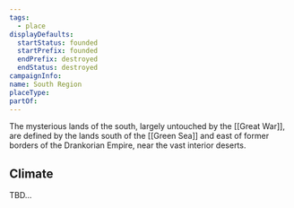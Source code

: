 ```yaml
---
tags:
  - place
displayDefaults:
  startStatus: founded
  startPrefix: founded
  endPrefix: destroyed
  endStatus: destroyed
campaignInfo: 
name: South Region
placeType: 
partOf:
---
```


The mysterious lands of the south, largely untouched by the [[Great War]], are defined by the lands south of the [[Green Sea]] and east of former borders of the Drankorian Empire, near the vast interior deserts. 

## Climate

TBD...